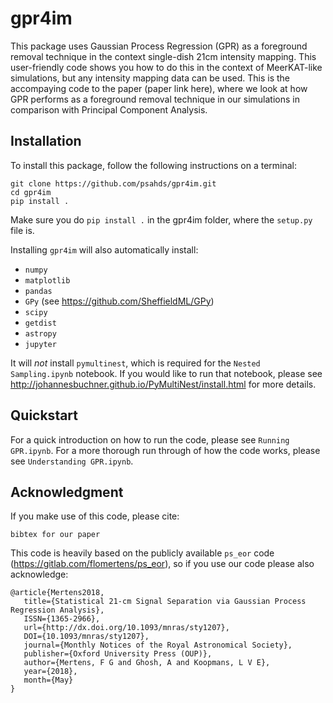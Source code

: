 # gpr4im

This package uses Gaussian Process Regression (GPR) as a foreground removal technique in the context single-dish 21cm intensity mapping. This user-friendly code shows you how to do this in the context of MeerKAT-like simulations, but any intensity mapping data can be used. This is the accompaying code to the paper (paper link here), where we look at how GPR performs as a foreground removal technique in our simulations in comparison with Principal Component Analysis.

## Installation

To install this package, follow the following instructions on a terminal:

```
git clone https://github.com/psahds/gpr4im.git
cd gpr4im
pip install .
```

Make sure you do `pip install .` in the gpr4im folder, where the `setup.py` file is.

Installing `gpr4im` will also automatically install:

- `numpy`
- `matplotlib`
- `pandas`
- `GPy` (see https://github.com/SheffieldML/GPy)
- `scipy`
- `getdist`
- `astropy`
- `jupyter`

It will *not* install `pymultinest`, which is required for the `Nested Sampling.ipynb` notebook. If you would like to run that notebook, please see http://johannesbuchner.github.io/PyMultiNest/install.html for more details.

## Quickstart

For a quick introduction on how to run the code, please see `Running GPR.ipynb`. For a more thorough run through of how the code works, please see `Understanding GPR.ipynb`.

## Acknowledgment

If you make use of this code, please cite:

```
bibtex for our paper
```

This code is heavily based on the publicly available `ps_eor` code (https://gitlab.com/flomertens/ps_eor), so if you use our code please also acknowledge:

```
@article{Mertens2018,
   title={Statistical 21-cm Signal Separation via Gaussian Process Regression Analysis},
   ISSN={1365-2966},
   url={http://dx.doi.org/10.1093/mnras/sty1207},
   DOI={10.1093/mnras/sty1207},
   journal={Monthly Notices of the Royal Astronomical Society},
   publisher={Oxford University Press (OUP)},
   author={Mertens, F G and Ghosh, A and Koopmans, L V E},
   year={2018},
   month={May}
}
```

